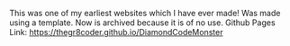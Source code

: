 This was one of my earliest websites which I have ever made! Was made using a template. Now is archived because it is of no use.
Github Pages Link: https://thegr8coder.github.io/DiamondCodeMonster
